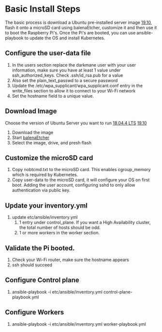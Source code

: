 # Basic Install Steps
The basic process is download a Ubuntu pre-installed server image [19.10](http://cdimage.ubuntu.com/releases/19.10/release/ubuntu-19.10.1-preinstalled-server-arm64+raspi3.img.xz), flash it onto a microSD card using balenaEtcher, customize it and then use it to boot the Raspberry Pi's. Once the Pi's are booted, you can use ansible-playbook to update the OS and install Kubernetes.

## Configure the user-data file
1. In the users section replace the darkmane user with your user information, make sure you have at least 1 value under ssh_authorized_keys. Check .ssh/id_rsa.pub for a value
1. Also set the plain_text_passwd to a secure password
1. Update the /etc/wpa_supplicant/wpa_supplicant.conf entry in the write_files section to allow it to connect to your Wi-Fi network
1. Set the hostname field to a unique value. 

## Download Image
Choose the version of Ubuntu Server you want to run [18.04.4 LTS](http://cdimage.ubuntu.com/releases/18.04.4/release/ubuntu-18.04.4-preinstalled-server-arm64+raspi3.img.xz) [19.10](http://cdimage.ubuntu.com/releases/19.10/release/ubuntu-19.10.1-preinstalled-server-arm64+raspi3.img.xz)
1. Download the image
1. Start [balenaEtcher](https://www.balena.io/etcher/)
1. Select the image, drive, and presh flash

## Customize the microSD card
1. Copy nobtcmd.txt to the microSD card. This enables cgroup_memory which is required by Kubernetes.
1. Copy user-data to the microSD card, it will configure your OS on first boot. Adding the user account, configuring sshd to only allow authentication via public key.

## Update your inventory.yml
1. update etc/ansible/inventory.yml
    1. 1 entry under control_plane. If you want a High Availability cluster, the total number of hosts should be odd.
    1. 1 or more workers in the worker section. 

## Validate the Pi booted.
1. Check your Wi-Fi router, make sure the hostname appears
1. ssh <hostname> should succeed

## Configure Control plane
1. ansible-playbook -i etc/ansible/inventory.yml control-plane-playbook.yml

## Configure Workers
1. ansible-playbook -i etc/ansible/inventory.yml worker-playbook.yml
